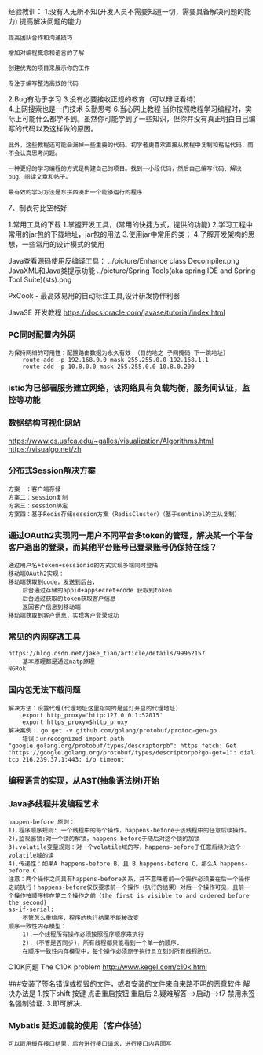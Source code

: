 经验教训：
1.没有人无所不知(开发人员不需要知道一切，需要具备解决问题的能力)
	提高解决问题的能力

	提高团队合作和沟通技巧

	增加对编程概念和语言的了解

	创建优秀的项目来展示你的工作

	专注于编写整洁高效的代码
2.Bug有助于学习
3.没有必要接收正规的教育（可以辩证看待）	
4.上网搜索也是一门技术
5.勤思考
6.当心网上教程
	当你按照教程学习编程时，实际上可能什么都学不到。虽然你可能学到了一些知识，但你并没有真正明白自己编写的代码以及这样做的原因。

	此外，这些教程还可能会漏掉一些重要的代码。初学者更喜欢直接从教程中复制和粘贴代码，而不会认真思考问题。

	一种更好的学习编程的方式是构建自己的项目。找到一小段代码，然后自己编写代码、解决bug、阅读文章和帖子。

	最有效的学习方法是东拼西凑出一个能够运行的程序
7、制表符比空格好


1.常用工具的下载
1.掌握开发工具，(常用的快捷方式，提供的功能)
2.学习工程中常用的jar包的下载地址，jar包的用法
3.使用jar中常用的类；
4.了解开发架构的思想，一些常用的设计模式的使用

Java查看源码使用反编译工具：
../picture/Enhance class Decompiler.png
JavaXML和Java类提示功能
../picture/Spring Tools(aka spring IDE and Spring Tool Suite)(sts).png


PxCook - 最高效易用的自动标注工具,设计研发协作利器

JavaSE 开发教程
	https://docs.oracle.com/javase/tutorial/index.html
### PC同时配置内外网
	为保持网络的可用性：配置路由数据为永久有效 （目的地之 子网掩码 下一跳地址）
		route add -p 192.168.0.0 mask 255.255.0.0 192.168.1.1
		route add -p 10.8.0.0 mask 255.255.0.0 10.8.0.200
### istio为已部署服务建立网络，该网络具有负载均衡，服务间认证，监控等功能


### 数据结构可视化网站
https://www.cs.usfca.edu/~galles/visualization/Algorithms.html
https://visualgo.net/zh

### 分布式Session解决方案
	方案一：客户端存储
	方案二：session复制
	方案三：session绑定
	方案四：基于Redis存储session方案（RedisCluster）（基于sentinel的主从复制）

### 通过OAuth2实现同一用户不同平台多token的管理，解决某一个平台客户退出的登录，而其他平台账号已登录账号仍保持在线？
	通过用户名+token+sessionid的方式实现多端同时登陆
	移动端OAuth2实现：	
	移动端获取到code，发送到后台，
		后台通过存储的appid+appsecret+code 获取到token
		后台通过获取的token获取客户信息
		返回客户信息到移动端
	移动端获取到客户信息，实现客户登录成功

### 常见的内网穿透工具
	https://blog.csdn.net/jake_tian/article/details/99962157
		基本原理都是通过natp原理
	NGRok
### 国内包无法下载问题
	解决方法：设置代理(代理地址这里指向的是蓝灯开启的代理地址)
		export http_proxy='http:127.0.0.1:52015'
		export https_proxy=$http_proxy
	解决案例： go get -v github.com/golang/protobuf/protoc-gen-go
		错误：unrecognized import path "google.golang.org/protobuf/types/descriptorpb": https fetch: Get "https://google.golang.org/protobuf/types/descriptorpb?go-get=1": dial tcp 216.239.37.1:443: i/o timeout
### 编程语言的实现，从AST(抽象语法树)开始

### Java多线程并发编程艺术
	happen-before 原则：
	1).程序顺序规则: 一个线程中的每个操作，happens-before于该线程中的任意后续操作。
	2).监视器锁:对一个锁的解锁，happens-before于随后对这个锁的加锁
	3).volatile变量规则：对一个volatile域的写，happens-before于任意后续对这个volatile域的读
	4).传递性：如果A happens-before B，且 B happens-before C，那么A happens-before C
	注意：两个操作之间具有happens-before关系，并不意味着前一个操作必须要在后一个操作之前执行！happens-before仅仅要求前一个操作（执行的结果）对后一个操作可见，且前一个操作按顺序排在第二个操作之前（the first is visible to and ordered before the second)
	as-if-serial:
		不管怎么重排序，程序的执行结果不能被改变
	顺序一致性内存模型：
		1).一个线程所有操作必须按照程序顺序来执行
		2).（不管是否同步)，所有线程都只能看到一个单一的顺序.
		在顺序一致性内存模型中，每个操作必须原子执行且立刻对所有线程所见。
C10K问题
	The C10K problem
		http://www.kegel.com/c10k.html

###安装了签名错误或损毁的文件，或者安装的文件来自来路不明的恶意软件
解决办法是
1.按下shift 按键 点击重启按钮 重启后
2.疑难解答-->启动-->f7 禁用未签名强制验证.
3.即可解决.

### Mybatis 延迟加载的使用（客户体验）
	可以取用缓存接口结果，后台进行接口请求，进行接口内容回写